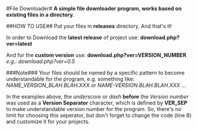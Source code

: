 #File Downloader#
**A simple file downloader program, works based on existing files in a directory.**

##HOW TO USE##
Put your files in **releases** directory.
And that's it!

In order to Download the **latest release** of project use: **download.php?ver=latest**

And for the **custom version** use: **download.php?ver=VERSION_NUMBER**
*e.g.: download.php?ver=0.5*

###Note###
Your files should be named by a specific pattern to become understandable for the program, e.g. something like: 
*NAME_VERSION_BLAH.BLAH.XXX* or *NAME-VERSION.BLAH.BLAH.XXX* ...

In the examples above, the *underscore* or *dash* **before** the *Version number* was used as a **Version Separator** character, which is defined by **VER_SEP** to make understandable version number for the program.
So, there's no limit for choosing this seperator, but don't forget to change the code (line 8) and customize it for your projects.